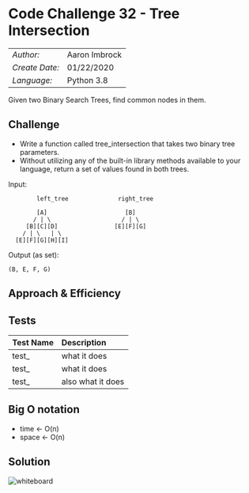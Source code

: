 # Code Challenge 32 - Tree Intersection

| | |
|:-|:-|
| *Author:*      | Aaron Imbrock |
| *Create Date:* | 01/22/2020    |
| *Language:*    | Python 3.8    |

Given two Binary Search Trees, find common nodes in them.

## Challenge

- Write a function called tree_intersection that takes two binary tree parameters.
- Without utilizing any of the built-in library methods available to your language, return a set of values found in both trees.

Input:

            left_tree              right_tree
            
            [A]                      [B]
           / | \                    / | \
         [B][C][D]                [E][F][G]
        / | \   | \
      [E][F][G][H][I]

Output (as set):

    (B, E, F, G)

## Approach & Efficiency 

## Tests

| Test Name     | Description       |
| :-------------|:-------------     |
| test_         | what it does      |
| test_         | what it does      |
| test_         | also what it does |

## Big O notation

- time <- O(n)
- space <- O(n)

## Solution

![whiteboard](./assets/update.png)